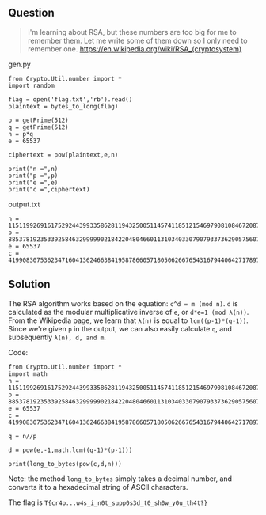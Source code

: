 ## Question
> I'm learning about RSA, but these numbers are too big for me to remember them. Let me write some of them down so I only need to remember one. https://en.wikipedia.org/wiki/RSA_(cryptosystem)

gen.py
```
from Crypto.Util.number import *
import random

flag = open('flag.txt','rb').read()
plaintext = bytes_to_long(flag)

p = getPrime(512)
q = getPrime(512)
n = p*q
e = 65537

ciphertext = pow(plaintext,e,n)

print("n =",n)
print("p =",p)
print("e =",e)
print("c =",ciphertext)
```

output.txt
```
n = 115119926916175292443993358628119432500511457411851215469790810846720872098623052936190735504066034404312920281689086421832339183729557342035276299909252599534671537210755795876458420578465359242960881126071384044972606812099610973502962833559594213985731512360343897443261448949469357794038005043540400372219
p = 8853781923533925846329999902184220480466011310340330790793373629057560797650761771956175465040246482461917551952941015380725586165982310398940423902844501
e = 65537
c = 41990830753623471604136246638419587866057180506266765431679440642717897872522396014165074048656019385418709181001765568774665247497146530489691877836367730532150868942720164820406799948636401180665912900249857339991811483181944270892990458104642253546843305509033906516101751311151600290393067525492902269115
```

## Solution

The RSA algorithm works based on the equation: ```c^d = m (mod n)```.
```d``` is calculated as the modular multiplicative inverse of ```e```, or ```d*e=1 (mod λ(n))```. From the Wikipedia page, we learn that ```λ(n)``` is equal to ```lcm((p-1)*(q-1))```. Since we're given ```p``` in the output, we can also easily calculate ```q```, and subsequently ```λ(n), d, and m```.

Code:
```
from Crypto.Util.number import *
import math
n = 115119926916175292443993358628119432500511457411851215469790810846720872098623052936190735504066034404312920281689086421832339183729557342035276299909252599534671537210755795876458420578465359242960881126071384044972606812099610973502962833559594213985731512360343897443261448949469357794038005043540400372219
p = 8853781923533925846329999902184220480466011310340330790793373629057560797650761771956175465040246482461917551952941015380725586165982310398940423902844501
e = 65537
c = 41990830753623471604136246638419587866057180506266765431679440642717897872522396014165074048656019385418709181001765568774665247497146530489691877836367730532150868942720164820406799948636401180665912900249857339991811483181944270892990458104642253546843305509033906516101751311151600290393067525492902269115

q = n//p

d = pow(e,-1,math.lcm((q-1)*(p-1)))

print(long_to_bytes(pow(c,d,n)))
```
Note: the method ```long_to_bytes``` simply takes a decimal number, and converts it to a hexadecimal string of ASCII characters.

The flag is ```T{cr4p...w4s_i_n0t_supp0s3d_t0_sh0w_y0u_th4t?}```
